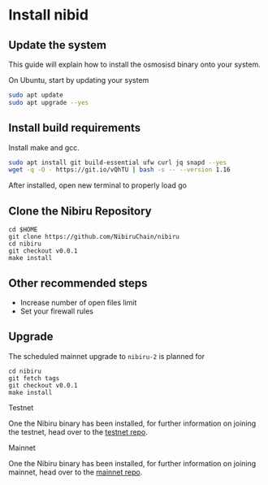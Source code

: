 # Install nibid


## Update the system
This guide will explain how to install the osmosisd binary onto your system.

On Ubuntu, start by updating your system

```bash
sudo apt update
sudo apt upgrade --yes
```

## Install build requirements

Install make and gcc.

```bash
sudo apt install git build-essential ufw curl jq snapd --yes
wget -q -O - https://git.io/vQhTU | bash -s -- --version 1.16
```

After installed, open new terminal to properly load go


## Clone the Nibiru Repository

```
cd $HOME
git clone https://github.com/NibiruChain/nibiru
cd nibiru
git checkout v0.0.1
make install
```

## Other recommended steps

- Increase number of open files limit
- Set your firewall rules

## Upgrade

The scheduled mainnet upgrade to `nibiru-2` is planned for 

```
cd nibiru
git fetch tags
git checkout v0.0.1
make install
```

 Testnet

One the Nibiru binary has been installed, for further information on joining the testnet, head over to the [testnet repo](https://github.com/NibiruChain/Networks/tree/main/Testnet).

 Mainnet

One the Nibiru binary has been installed, for further information on joining mainnet, head over to the [mainnet repo](https://github.com/NibiruChain/Networks/tree/main/Mainnet).
